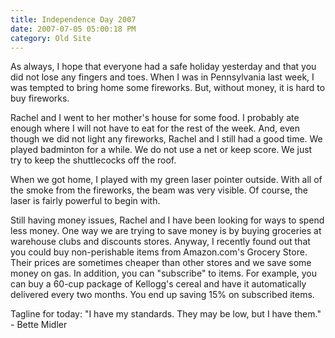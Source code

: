 ```yaml
---
title: Independence Day 2007
date: 2007-07-05 05:00:18 PM
category: Old Site
---
```


As always, I hope that everyone had a safe holiday yesterday and that you did not lose any fingers and toes. When I was in Pennsylvania last week, I was tempted to bring home some fireworks. But, without money, it is hard to buy fireworks.

Rachel and I went to her mother's house for some food. I probably ate enough where I will not have to eat for the rest of the week. And, even though we did not light any fireworks, Rachel and I still had a good time. We played badminton for a while. We do not use a net or keep score. We just try to keep the shuttlecocks off the roof.

When we got home, I played with my green laser pointer outside. With all of the smoke from the fireworks, the beam was very visible. Of course, the laser is fairly powerful to begin with.

Still having money issues, Rachel and I have been looking for ways to spend less money. One way we are trying to save money is by buying groceries at warehouse clubs and discounts stores. Anyway, I recently found out that you could buy non-perishable items from Amazon.com's Grocery Store. Their prices are sometimes cheaper than other stores and we save some money on gas. In addition, you can "subscribe" to items. For example, you can buy a 60-cup package of Kellogg's cereal and have it automatically delivered every two months. You end up saving 15% on subscribed items.

Tagline for today: "I have my standards. They may be low, but I have them." - Bette Midler
